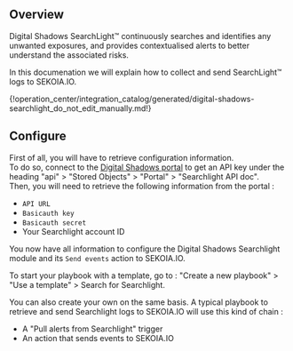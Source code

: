 ## Overview

Digital Shadows SearchLight™ continuously searches and identifies any unwanted exposures, and provides contextualised alerts to better understand the associated risks.

In this documenation we will explain how to collect and send SearchLight™ logs to SEKOIA.IO.

{!operation_center/integration_catalog/generated/digital-shadows-searchlight_do_not_edit_manually.md!}

## Configure

First of all, you will have to retrieve configuration information.  
To do so, connect to the [Digital Shadows portal](https://portal-digitalshadows.com/) to get an API key under the heading "api" > "Stored Objects" > "Portal" > "Searchlight API doc".  
Then, you will need to retrieve the following information from the portal :

- `API URL`
- `Basicauth key`
- `Basicauth secret`
- Your Searchlight account ID

You now have all information to configure the Digital Shadows Searchlight module and its `Send events` action to SEKOIA.IO.

To start your playbook with a template, go to : "Create a new playbook" > "Use a template" > Search for Searchlight.

You can also create your own on the same basis. A typical playbook to retrieve and send Searchlight logs to SEKOIA.IO will use this kind of chain :

- A "Pull alerts from Searchlight" trigger 
- An action that sends events to SEKOIA.IO 
